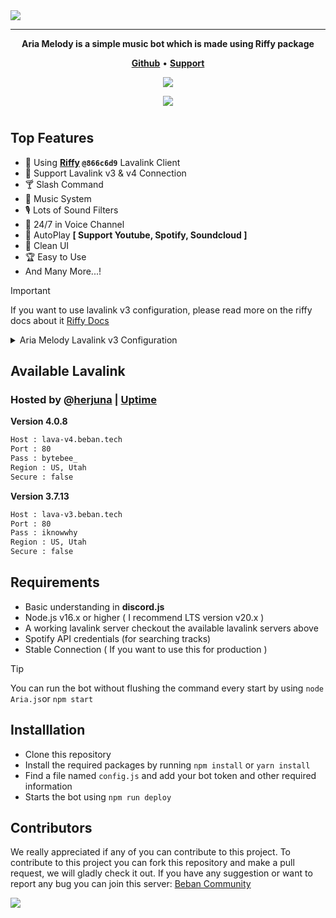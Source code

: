 <img src="Aria Melody.svg" />

---

<p align="center">
  <strong>Aria Melody is a simple music bot which is made using Riffy package</strong>
  </p>

<p align="center">
    <a href="https://github.com/BebanCode/Aria-Melody"><b>Github</b></a> •
    <a href="https://discord.gg/9eCgpGuZAa"><b>Support</b></a>
</p>

<div align="center">
  <a href="https://www.npmjs.com/package/riffy"><img src="https://img.shields.io/badge/Riffy-@866c6d9-blue" />
</div>
<p align="center"> 
  <a href="https://discord.gg/9eCgpGuZAa" target="_blank"> <img src="https://discordapp.com/api/guilds/1215235509958479894/widget.png?style=banner2"/> </a>
</p>

#

## Top Features
-   🎻 Using **[Riffy](https://www.npmjs.com/package/riffy) `@866c6d9`** Lavalink Client
-   🌊 Support Lavalink v3 & v4 Connection
-   🍸️ Slash Command
-   🎵 Music System
-   🎙️ Lots of Sound Filters
-   💺 24/7 in Voice Channel
-   🔎 AutoPlay **[ Support Youtube, Spotify, Soundcloud ]**
-   🫧 Clean UI
-   🏆️ Easy to Use
-   And Many More...!

> [!IMPORTANT]
> If you want to use lavalink v3 configuration, please read more on the riffy docs about it [Riffy Docs](https://riffy.js.org/basics/usage)

<details>
<summary>Aria Melody Lavalink v3 Configuration</summary>

On Aria.js `line 53` change the rest version to `v3`
```diff
client.riffy = new Riffy(client, config.nodes, {
    send: (payload) => {
        const guild = client.guilds.cache.get(payload.d.guild_id);
        if (guild) guild.shard.send(payload);
    },
    defaultSearchPlatform: config.defaultSearchPlatform,
    reconnectTries: 15,
-   restVersion: "v4",
+   restVersion: "v3",
    plugin: [spotify]
});
```

On command/commands/music/play.js line 47-65
```diff
- if (loadType === "playlist") {
+ if (loadType === 'PLAYLIST_LOADED') {
			for (const track of resolve.tracks) {
				track.info.requester = interaction.member;
				player.queue.add(track);
			}

			await interaction.editReply({ embeds: [embed.setDescription(`\`➕\` | **[${playlistInfo.name}](${query})** • ${tracks.length} Track(s) • ${interaction.member}`)] });
			if (!player.playing && !player.paused) return player.play();

- } else if (loadType === "search" || loadType === "track") {
+ } else if (loadType === 'SEARCH_RESULT' || loadType === 'TRACK_LOADED') {
			const track = tracks.shift();
				
			track.info.requester = interaction.member;
			player.queue.add(track);

			await interaction.editReply({ embeds: [embed.setDescription(`\`➕\` | **[${track.info.title}](${track.info.uri})** • ${interaction.member}`)] });
			if (!player.playing && !player.paused) return player.play();

		}
```
</details>

## Available Lavalink
### Hosted by @[herjuna](https://discord.gg/9eCgpGuZAa) | [Uptime](deployments.beban.tech)
**Version 4.0.8** <br />
```bash
Host : lava-v4.beban.tech
Port : 80
Pass : bytebee_
Region : US, Utah
Secure : false
```

**Version 3.7.13** <br />
```bash
Host : lava-v3.beban.tech
Port : 80
Pass : iknowwhy
Region : US, Utah
Secure : false
```

## Requirements
-   Basic understanding in **discord.js**
-   Node.js v16.x or higher ( I recommend LTS version v20.x )
-   A working lavalink server checkout the available lavalink servers above
-   Spotify API credentials (for searching tracks)
-   Stable Connection ( If you want to use this for production )

> [!TIP]
> You can run the bot without flushing the command every start by using `node Aria.js`or `npm start`

## Installlation
-   Clone this repository
-   Install the required packages by running `npm install` or `yarn install`
-   Find a file named `config.js` and add your bot token and other required information
-   Starts the bot using `npm run deploy`

## Contributors
We really appreciated if any of you can contribute to this project. To contribute to this project you can fork this repository and make a pull request, we will gladly check it out. If you have any suggestion or want to report any bug you can join this server: [Beban Community](https://discord.gg/9eCgpGuZAa)

<a href="https://github.com/Beban-Studio/Aria-Melody/graphs/contributors">
  <img src="https://contributors-img.web.app/image?repo=beban-studio/aria-melody" />
</a>
